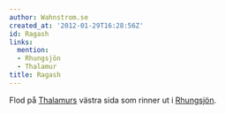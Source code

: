 ```yaml
---
author: Wahnstrom.se
created_at: '2012-01-29T16:28:56Z'
id: Ragash
links:
  mention:
  - Rhungsjön
  - Thalamur
title: Ragash
---
```


Flod på [Thalamurs] västra sida som rinner ut i [Rhungsjön].

  [Thalamurs]: Thalamur
  [Rhungsjön]: Rhungsjön